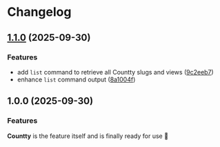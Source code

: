 # Changelog

## [1.1.0](https://github.com/wellwelwel/countty/compare/v1.0.0...v1.1.0) (2025-09-30)


### Features

* add `list` command to retrieve all Countty slugs and views ([9c2eeb7](https://github.com/wellwelwel/countty/commit/9c2eeb7e8629151ade0395f643df1d4fd271450a))
* enhance `list` command output ([8a1004f](https://github.com/wellwelwel/countty/commit/8a1004f295461f3eb4ffc497c8de7f88ed819bac))

## 1.0.0 (2025-09-30)


### Features

**Countty** is the feature itself and is finally ready for use 🎉
